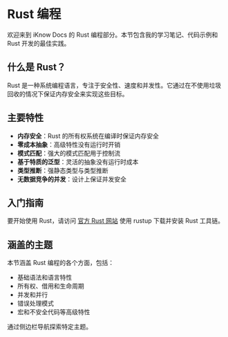 # Rust 编程

欢迎来到 iKnow Docs 的 Rust 编程部分。本节包含我的学习笔记、代码示例和 Rust 开发的最佳实践。

## 什么是 Rust？

Rust 是一种系统编程语言，专注于安全性、速度和并发性。它通过在不使用垃圾回收的情况下保证内存安全来实现这些目标。

## 主要特性

- **内存安全**：Rust 的所有权系统在编译时保证内存安全
- **零成本抽象**：高级特性没有运行时开销
- **模式匹配**：强大的模式匹配用于控制流
- **基于特质的泛型**：灵活的抽象没有运行时成本
- **类型推断**：强静态类型与类型推断
- **无数据竞争的并发**：设计上保证并发安全

## 入门指南

要开始使用 Rust，请访问 [官方 Rust 网站](https://www.rust-lang.org/) 使用 rustup 下载并安装 Rust 工具链。

## 涵盖的主题

本节涵盖 Rust 编程的各个方面，包括：

- 基础语法和语言特性
- 所有权、借用和生命周期
- 并发和并行
- 错误处理模式
- 宏和不安全代码等高级特性

通过侧边栏导航探索特定主题。
